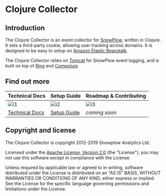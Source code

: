 # Clojure Collector

## Introduction

The Clojure Collector is an event collector for [SnowPlow][snowplow], written in Clojure. It sets a third-party cookie, allowing user tracking across domains. It is designed to be easy to setup on [Amazon Elastic Beanstalk][elastic-beanstalk].

The Clojure Collector relies on [Tomcat][tomcat] for SnowPlow event logging, and is built on top of [Ring][ring] and [Compojure][compojure].

## Find out more

| Technical Docs              | Setup Guide           | Roadmap & Contributing               |
|-----------------------------|-----------------------|--------------------------------------|
| ![i1][techdocs-image]      | ![i2][setup-image]   | ![i3][roadmap-image]                |
| [Technical Docs][techdocs] | [Setup Guide][setup] | _coming soon_                        |

## Copyright and license

The Clojure Collector is copyright 2012-2019 Snowplow Analytics Ltd.

Licensed under the [Apache License, Version 2.0][license] (the "License");
you may not use this software except in compliance with the License.

Unless required by applicable law or agreed to in writing, software
distributed under the License is distributed on an "AS IS" BASIS,
WITHOUT WARRANTIES OR CONDITIONS OF ANY KIND, either express or implied.
See the License for the specific language governing permissions and
limitations under the License.

[snowplow]: http://snowplowanalytics.com
[elastic-beanstalk]: http://aws.amazon.com/elasticbeanstalk/
[tomcat]: http://tomcat.apache.org/
[ring]: https://github.com/ring-clojure/ring
[compojure]: https://github.com/weavejester/compojure

[techdocs-image]: https://d3i6fms1cm1j0i.cloudfront.net/github/images/techdocs.png
[setup-image]: https://d3i6fms1cm1j0i.cloudfront.net/github/images/setup.png
[roadmap-image]: https://d3i6fms1cm1j0i.cloudfront.net/github/images/roadmap.png
[contributing-image]: https://d3i6fms1cm1j0i.cloudfront.net/github/images/contributing.png

[techdocs]: https://github.com/snowplow/snowplow/wiki/Clojure-collector
[setup]: https://github.com/snowplow/snowplow/wiki/Setting-up-the-Clojure-collector
[roadmap]: https://github.com/snowplow/snowplow/wiki/Clojure-collector-roadmap
[contributing]: https://github.com/snowplow/snowplow/wiki/Clojure-collector-contributing

[license]: http://www.apache.org/licenses/LICENSE-2.0

